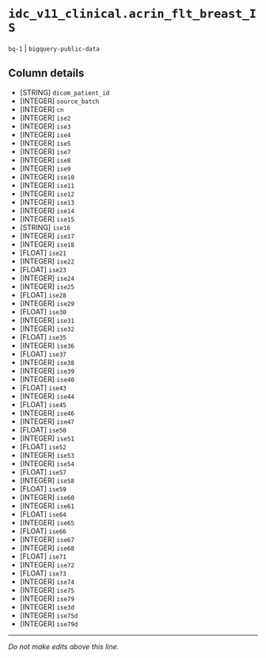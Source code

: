 # `idc_v11_clinical.acrin_flt_breast_IS`
`bq-1` | `bigquery-public-data`

## Column details
* [STRING]    `dicom_patient_id`
* [INTEGER]   `source_batch`
* [INTEGER]   `cn`
* [INTEGER]   `ise2`
* [INTEGER]   `ise3`
* [INTEGER]   `ise4`
* [INTEGER]   `ise5`
* [INTEGER]   `ise7`
* [INTEGER]   `ise8`
* [INTEGER]   `ise9`
* [INTEGER]   `ise10`
* [INTEGER]   `ise11`
* [INTEGER]   `ise12`
* [INTEGER]   `ise13`
* [INTEGER]   `ise14`
* [INTEGER]   `ise15`
* [STRING]    `ise16`
* [INTEGER]   `ise17`
* [INTEGER]   `ise18`
* [FLOAT]     `ise21`
* [INTEGER]   `ise22`
* [FLOAT]     `ise23`
* [INTEGER]   `ise24`
* [INTEGER]   `ise25`
* [FLOAT]     `ise28`
* [INTEGER]   `ise29`
* [FLOAT]     `ise30`
* [INTEGER]   `ise31`
* [INTEGER]   `ise32`
* [FLOAT]     `ise35`
* [INTEGER]   `ise36`
* [FLOAT]     `ise37`
* [INTEGER]   `ise38`
* [INTEGER]   `ise39`
* [INTEGER]   `ise40`
* [FLOAT]     `ise43`
* [INTEGER]   `ise44`
* [FLOAT]     `ise45`
* [INTEGER]   `ise46`
* [INTEGER]   `ise47`
* [FLOAT]     `ise50`
* [INTEGER]   `ise51`
* [FLOAT]     `ise52`
* [INTEGER]   `ise53`
* [INTEGER]   `ise54`
* [FLOAT]     `ise57`
* [INTEGER]   `ise58`
* [FLOAT]     `ise59`
* [INTEGER]   `ise60`
* [INTEGER]   `ise61`
* [FLOAT]     `ise64`
* [INTEGER]   `ise65`
* [FLOAT]     `ise66`
* [INTEGER]   `ise67`
* [INTEGER]   `ise68`
* [FLOAT]     `ise71`
* [INTEGER]   `ise72`
* [FLOAT]     `ise73`
* [INTEGER]   `ise74`
* [INTEGER]   `ise75`
* [INTEGER]   `ise79`
* [INTEGER]   `ise3d`
* [INTEGER]   `ise75d`
* [INTEGER]   `ise79d`

-------------------------------------------------------------------------------
*Do not make edits above this line.*
